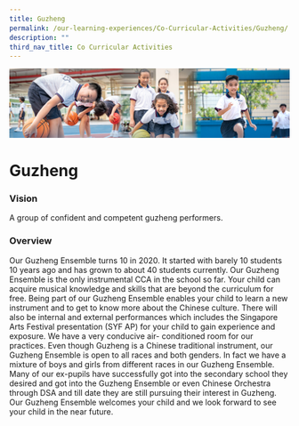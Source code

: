 ```yaml
---
title: Guzheng
permalink: /our-learning-experiences/Co-Curricular-Activities/Guzheng/
description: ""
third_nav_title: Co Curricular Activities
---
```

![](/images/Our%20Learning%20Experiences.jpg)

Guzheng
=======

  

### Vision

A group of confident and competent guzheng performers.  
  

### Overview

Our Guzheng Ensemble turns 10 in 2020. It started with barely 10 students 10 years ago and has grown to about 40 students currently. Our Guzheng Ensemble is the only instrumental CCA in the school so far. Your child can acquire musical knowledge and skills that are beyond the curriculum for free. Being part of our Guzheng Ensemble enables your child to learn a new instrument and to get to know more about the Chinese culture. There will also be internal and external performances which includes the Singapore Arts Festival presentation (SYF AP) for your child to gain experience and exposure. We have a very conducive air- conditioned room for our practices. Even though Guzheng is a Chinese traditional instrument, our Guzheng Ensemble is open to all races and both genders. In fact we have a mixture of boys and girls from different races in our Guzheng Ensemble. Many of our ex-pupils have successfully got into the secondary school they desired and got into the Guzheng Ensemble or even Chinese Orchestra through DSA and till date they are still pursuing their interest in Guzheng. Our Guzheng Ensemble welcomes your child and we look forward to see your child in the near future.